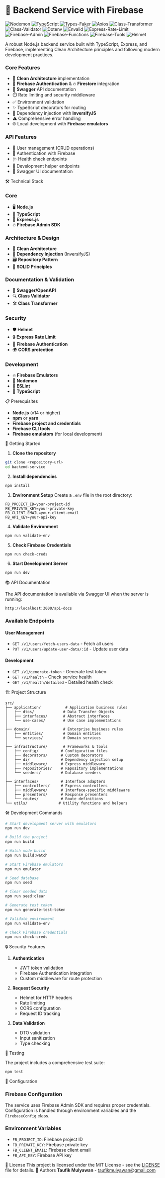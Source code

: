 # 🚀 Backend Service with Firebase

![Nodemon](https://img.shields.io/badge/Nodemon-3.1.7-blue)
![TypeScript](https://img.shields.io/badge/TypeScript-5.6.3-blue)
![Types-Faker](https://img.shields.io/badge/Types--Faker-6.6.11-blue)
![Axios](https://img.shields.io/badge/Axios-1.7.7-blue)
![Class-Transformer](https://img.shields.io/badge/Class--Transformer-0.5.1-blue)
![Class-Validator](https://img.shields.io/badge/Class--Validator-0.14.1-blue)
![Dotenv](https://img.shields.io/badge/Dotenv-16.4.5-blue)
![Envalid](https://img.shields.io/badge/Envalid-8.0.0-blue)
![Express-Rate-Limit](https://img.shields.io/badge/Express--Rate--Limit-7.4.1-blue)
![Firebase-Admin](https://img.shields.io/badge/Firebase--Admin-12.7.0-orange)
![Firebase-Functions](https://img.shields.io/badge/Firebase--Functions-6.1.0-orange)
![Firebase-Tools](https://img.shields.io/badge/Firebase--Tools-13.24.2-orange)
![Helmet](https://img.shields.io/badge/Helmet-8.0.0-blue)


A robust Node.js backend service built with TypeScript, Express, and Firebase, implementing Clean Architecture principles and following modern development practices.

### Core Features
- 🧹 **Clean Architecture** implementation
- 🔐 **Firebase Authentication** & 🔥 **Firestore** integration
- 📜 **Swagger** API documentation
- ⏱️ Rate limiting and security middleware
- ✅ Environment validation
- ✨ TypeScript decorators for routing
- 🧩 Dependency injection with **InversifyJS**
- ⚠️ Comprehensive error handling
- 🌐 Local development with **Firebase emulators**

### API Features
- 👥 User management (CRUD operations)
- 🔐 Authentication with Firebase
- 🩺 Health check endpoints
- 🔧 Development helper endpoints
- 📖 Swagger UI documentation

🛠️ Technical Stack

### Core
- 🖥️ **Node.js**
- 📝 **TypeScript**
- 🚀 **Express.js**
- 🔥 **Firebase Admin SDK**

### Architecture & Design
- 🧱 **Clean Architecture**
- 🧩 **Dependency Injection** (InversifyJS)
- 🗃️ **Repository Pattern**
- 📐 **SOLID Principles**

### Documentation & Validation
- 📝 **Swagger/OpenAPI**
- 🔍 **Class Validator**
- 🛠️ **Class Transformer**

### Security
- 🛡️ **Helmet**
- 🔒 **Express Rate Limit**
- 🔐 **Firebase Authentication**
- 🌍 **CORS protection**

### Development
- 🔥 **Firebase Emulators**
- 👀 **Nodemon**
- 🧹 **ESLint**
- 📝 **TypeScript**

📋 Prerequisites

- **Node.js** (v14 or higher)
- **npm** or **yarn**
- **Firebase project and credentials**
- **Firebase CLI tools**
- **Firebase emulators** (for local development)

🚀 Getting Started

1. **Clone the repository**
```bash
git clone <repository-url>
cd backend-service
```

2. **Install dependencies**
```bash
npm install
```

3. **Environment Setup**
Create a `.env` file in the root directory:
```env
FB_PROJECT_ID=your-project-id
FB_PRIVATE_KEY=your-private-key
FB_CLIENT_EMAIL=your-client-email
FB_API_KEY=your-api-key
```

4. **Validate Environment**
```bash
npm run validate-env
```

5. **Check Firebase Credentials**
```bash
npm run check-creds
```

6. **Start Development Server**
```bash
npm run dev
```

📚 API Documentation

The API documentation is available via Swagger UI when the server is running:
```
http://localhost:3000/api-docs
```

### Available Endpoints

#### User Management
- `GET /v1/users/fetch-users-data` - Fetch all users
- `PUT /v1/users/update-user-data/:id` - Update user data

#### Development
- `GET /v1/generate-token` - Generate test token
- `GET /v1/health` - Check service health
- `GET /v1/health/detailed` - Detailed health check

🏗️ Project Structure

```
src/
├── application/           # Application business rules
│   ├── dtos/             # Data Transfer Objects
│   ├── interfaces/       # Abstract interfaces
│   └── use-cases/        # Use case implementations
│
├── domain/               # Enterprise business rules
│   ├── entities/         # Domain entities
│   └── services/         # Domain services
│
├── infrastructure/       # Frameworks & tools
│   ├── config/          # Configuration files
│   ├── decorators/      # Custom decorators
│   ├── di/              # Dependency injection setup
│   ├── middleware/      # Express middleware
│   ├── repositories/    # Repository implementations
│   └── seeders/         # Database seeders
│
├── interfaces/          # Interface adapters
│   ├── controllers/     # Express controllers
│   ├── middleware/      # Interface-specific middleware
│   ├── presenters/      # Response presenters
│   └── routes/          # Route definitions
└── utils/              # Utility functions and helpers
```

🛠️ Development Commands

```bash
# Start development server with emulators
npm run dev

# Build the project
npm run build

# Watch mode build
npm run build:watch

# Start Firebase emulators
npm run emulator

# Seed database
npm run seed

# Clear seeded data
npm run seed:clear

# Generate test token
npm run generate-test-token

# Validate environment
npm run validate-env

# Check Firebase credentials
npm run check-creds
```

🔒 Security Features

1. **Authentication**
   - JWT token validation
   - Firebase Authentication integration
   - Custom middleware for route protection

2. **Request Security**
   - Helmet for HTTP headers
   - Rate limiting
   - CORS configuration
   - Request ID tracking

3. **Data Validation**
   - DTO validation
   - Input sanitization
   - Type checking

🧪 Testing

The project includes a comprehensive test suite:
```bash
npm test
```

🔧 Configuration

### Firebase Configuration
The service uses Firebase Admin SDK and requires proper credentials. Configuration is handled through environment variables and the `FirebaseConfig` class.

### Environment Variables
- `FB_PROJECT_ID`: Firebase project ID
- `FB_PRIVATE_KEY`: Firebase private key
- `FB_CLIENT_EMAIL`: Firebase client email
- `FB_API_KEY`: Firebase API key

📄 License
This project is licensed under the MIT License - see the [LICENSE](LICENSE) file for details.
👥 Authors
**Taufik Mulyawan** - [taufikmulyawan@gmail.com](mailto:taufikmulyawan@gmail.com)

